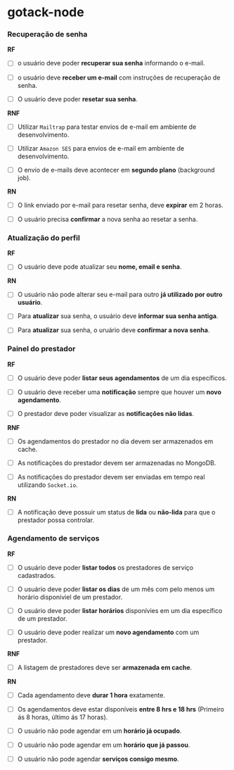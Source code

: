 # gotack-node

### Recuperação de senha

**RF**

- [ ] o usuário deve poder **recuperar sua senha** informando o e-mail.

- [ ] o usuário deve **receber um e-mail** com instruções de recuperação de senha.

- [ ] O usuário deve poder **resetar sua senha**.

**RNF**

- [ ] Utilizar `Mailtrap` para testar envios de e-mail em ambiente de desenvolvimento.

- [ ] Utilizar `Amazon SES` para envios de e-mail em ambiente de desenvolvimento.

- [ ] O envio de e-mails deve acontecer em **segundo plano** (background job).

**RN**

- [ ] O link enviado por e-mail para resetar senha, deve **expirar** em 2 horas.

- [ ] O usuário precisa **confirmar** a nova senha ao resetar a senha.


### Atualização do perfil

**RF**

- [ ] O usuário deve pode atualizar seu **nome, email e senha**.

**RN**

- [ ] O usuário não pode alterar seu e-mail para outro **já utilizado por outro usuário**.

- [ ] Para **atualizar** sua senha, o usuário deve **informar sua senha antiga**.

- [ ] Para **atualizar** sua senha, o uruário deve **confirmar a nova senha**.

### Painel do prestador

**RF**

- [ ] O usuário deve poder **listar seus agendamentos** de um dia específicos.

- [ ] O usuário deve receber uma **notificação** sempre que houver um **novo agendamento**.

- [ ] O prestador deve poder visualizar as **notificações não lidas**.

**RNF**

- [ ] Os agendamentos do prestador no dia devem ser armazenados em cache.

- [ ] As notificações do prestador devem ser armazenadas no MongoDB.

- [ ] As notificações do prestador devem ser enviadas em tempo real utilizando `Socket.io`.

**RN**

- [ ] A notificação deve possuir um status de **lida** ou **não-lida** para que o prestador possa controlar.


### Agendamento de serviços

**RF**

- [ ] O usuário deve poder **listar todos** os prestadores de serviço cadastrados.

- [ ] O usuário deve poder **listar os dias** de um mês com pelo menos um horário disponíviel de um prestador.

- [ ] O usuário deve poder **listar horários** disponívies em um dia específico de um prestador.

- [ ] O usuário deve poder realizar um **novo agendamento** com um prestador.

**RNF**

- [ ] A listagem de prestadores deve ser **armazenada em cache**.

**RN**

- [ ] Cada agendamento deve **durar 1 hora** exatamente.

- [ ] Os agendamentos deve estar disponíveis **entre 8 hrs e 18 hrs** (Primeiro ás 8 horas, último ás 17 horas).

- [ ] O usuário não pode agendar em um **horário já ocupado**.

- [ ] O usuário não pode agendar em um **horário que já passou**.

- [ ] O usuário não pode agendar **serviços consigo mesmo**.
